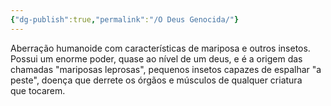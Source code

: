 ```yaml
---
{"dg-publish":true,"permalink":"/O Deus Genocida/"}
---
```


Aberração humanoide com características de mariposa e outros insetos. Possui um enorme poder, quase ao nível de um deus, e é a origem das chamadas "mariposas leprosas", pequenos insetos capazes de espalhar "a peste", doença que derrete os órgãos e músculos de qualquer criatura que tocarem.